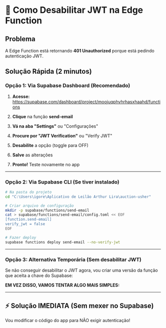 # 🔧 Como Desabilitar JWT na Edge Function

## Problema
A Edge Function está retornando **401 Unauthorized** porque está pedindo autenticação JWT.

## Solução Rápida (2 minutos)

### Opção 1: Via Supabase Dashboard (Recomendado)

1. **Acesse:** https://supabase.com/dashboard/project/moojuqphvhrhasxhaahd/functions

2. **Clique** na função **send-email**

3. **Vá na aba "Settings"** ou "Configurações"

4. **Procure por "JWT Verification"** ou "Verify JWT"

5. **Desabilite** a opção (toggle para OFF)

6. **Salve** as alterações

7. **Pronto!** Teste novamente no app

---

### Opção 2: Via Supabase CLI (Se tiver instalado)

```bash
# Na pasta do projeto
cd "C:\Users\igore\Aplicativo de Leilão Arthur Lira\auction-usher"

# Criar arquivo de configuração
mkdir -p supabase/functions/send-email
cat > supabase/functions/send-email/config.toml << EOF
[function.send-email]
verify_jwt = false
EOF

# Fazer deploy
supabase functions deploy send-email --no-verify-jwt
```

---

### Opção 3: Alternativa Temporária (Sem desabilitar JWT)

Se não conseguir desabilitar o JWT agora, vou criar uma versão da função que aceita a chave do Supabase:

**EM VEZ DISSO, VAMOS TENTAR ALGO MAIS SIMPLES:**

---

## ⚡ Solução IMEDIATA (Sem mexer no Supabase)

Vou modificar o código do app para NÃO exigir autenticação!


